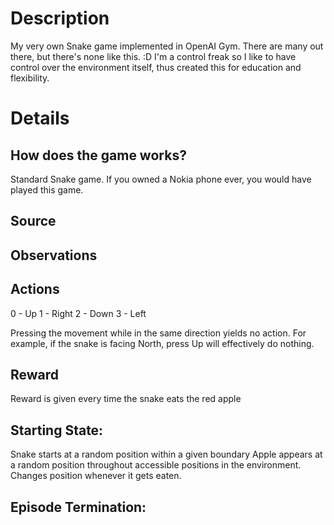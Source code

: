 # Description
My very own Snake game implemented in OpenAI Gym. There are many out there, but there's none like this. :D
I'm a control freak so I like to have control over the environment itself, thus created this for education and flexibility.

# Details
## How does the game works?
Standard Snake game. If you owned a Nokia phone ever, you would have played this game. 

## Source

## Observations

## Actions
0 - Up
1 - Right
2 - Down
3 - Left

Pressing the movement while in the same direction yields no action. 
For example, if the snake is facing North, press Up will effectively do nothing.

## Reward
Reward is given every time the snake eats the red apple

## Starting State:
Snake starts at a random position within a given boundary
Apple appears at a random position throughout accessible positions in the environment. Changes position whenever it gets eaten.

## Episode Termination:
